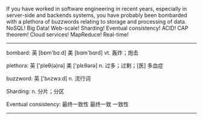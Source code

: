 If you have worked in software engineering in recent years, especially in server-side and backends systems, you have probably been bombarded with a plethora of buzzwords relating to storage and processing of data. NoSQL! Big Data! Web-scale! Sharding! Eventual consistency! ACID! CAP theorem! Cloud services! MapReduce! Real-time!

----
bombard: 英 [bɒm'bɑːd] 美 [bɑm'bɑrd] vt. 轰炸；炮击

plethora: 英 ['pleθ(ə)rə] 美 ['plɛθərə] n. 过多；过剩；[医] 多血症 

buzzword: 英 ['bʌzwɜːd] n. 流行词

Sharding: n. 分片；分区

Eventual consistency: 最终一致性  最终一致  一致性

----

